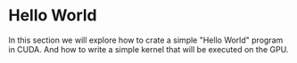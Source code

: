 # Hello World

In this section we will explore how to crate a simple "Hello World" program in CUDA.
And how to write a simple kernel that will be executed on the GPU.